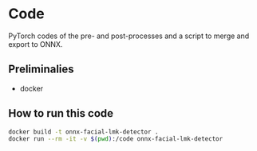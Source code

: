 # Code

PyTorch codes of the pre- and post-processes and a script to merge and export to ONNX.

## Preliminalies

- docker

## How to run this code

```bash
docker build -t onnx-facial-lmk-detector .
docker run --rm -it -v $(pwd):/code onnx-facial-lmk-detector
```
